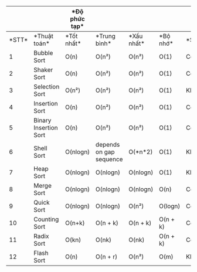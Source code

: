 |         |                       | \*Độ phức tạp\* |                         |              |            |            |
| ------- | --------------------- | --------------- | ----------------------- | ------------ | ---------- | ---------- |
| \*STT\* | \*Thuật toán\*        | \*Tốt nhất\*    | \*Trung bình\*          | \*Xấu nhất\* | \*Bộ nhớ\* | \*Stable\* |
| 1       | Bubble Sort           | O(n)            | O(n²)                   | O(n²)        | O(1)       | Có         |
| 2       | Shaker Sort           | O(n)            | O(n²)                   | O(n²)        | O(1)       | Có         |
| 3       | Selection Sort        | O(n²)           | O(n²)                   | O(n²)        | O(1)       | Không      |
| 4       | Insertion Sort        | O(n)            | O(n²)                   | O(n²)        | O(1)       | Có         |
| 5       | Binary Insertion Sort | O(n)            | O(n²)                   | O(n²)        | O(1)       | Có         |
| 6       | Shell Sort            | O(nlogn)        | depends on gap sequence | O(\*n\*2)    | O(1)       | Không      |
| 7       | Heap Sort             | O(nlogn)        | O(nlogn)                | O(nlogn)     | O(1)       | Không      |
| 8       | Merge Sort            | O(nlogn)        | O(nlogn)                | O(nlogn)     | O(n)       | Có         |
| 9       | Quick Sort            | O(nlogn)        | O(nlogn)                | O(n²)        | O(logn)    | Có/Không   |
| 10      | Counting Sort         | O(n+k)          | O(n + k)                | O(n + k)     | O(n + k)   | Có         |
| 11      | Radix Sort            | O(kn)           | O(nk)                   | O(nk)        | O(n + k)   | Có         |
| 12      | Flash Sort            | O(n)            | O(n + r)                | O(n²)        | O(m)       | Không      |